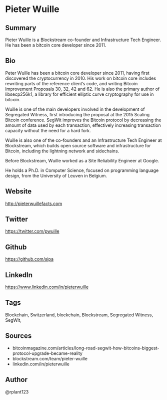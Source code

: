 # Pieter Wuille

## Summary
Pieter Wuille is a Blockstream co-founder and Infrastructure Tech Engineer. He has been a bitcoin core developer since 2011.

## Bio
Peter Wuille has been a bitcoin core developer since 2011, having first discovered the cryptocurrency in 2010. His work on bitcoin core includes rewriting parts of the reference client’s code, and writing Bitcoin Improvement Proposals 30, 32, 42 and 62. He is also the primary author of libsecp256k1, a library for efficient elliptic curve cryptography for use in bitcoin. 

Wuille is one of the main developers involved in the development of Segregated Witness, first introducing the proposal at the 2015 Scaling Bitcoin conference. SegWit improves the Bitcoin protocol by decreasing the amount of data used by each transaction, effectively increasing transaction capacity without the need for a hard fork. 

Wuille is also one of the co-founders and an Infrastructure Tech Engineer at Blockstream, which builds open source software and infrastructure for Bitcoin, including the lightning network and sidechains. 

Before Blockstream, Wuille worked as a Site Reliability Engineer at Google. 

He holds a Ph.D. in Computer Science, focused on programming language design, from the University of Leuven in Belgium. 

## Website
http://pieterwuillefacts.com

## Twitter
https://twitter.com/pwuille

## Github
https://github.com/sipa

## LinkedIn
https://www.linkedin.com/in/pieterwuille

## Tags
Blockchain, Switzerland, blockchain, Blockstream, Segregated Witness, SegWit,

## Sources
- bitcoinmagazine.com/articles/long-road-segwit-how-bitcoins-biggest-protocol-upgrade-became-reality
- blockstream.com/team/pieter-wuille
- linkedin.com/in/pieterwuille

## Author
@rplant123
